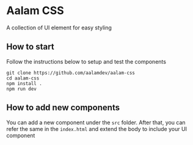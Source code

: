 
# Aalam CSS

A collection of UI element for easy styling

## How to start

Follow the instructions below to setup and test the components
```
git clone https://github.com/aalamdev/aalam-css
cd aalam-css
npm install .
npm run dev
```

## How to add new components

You can add a new component under the ```src``` folder. After that, you can refer the same in the ```index.html``` and extend the body to include your UI component

